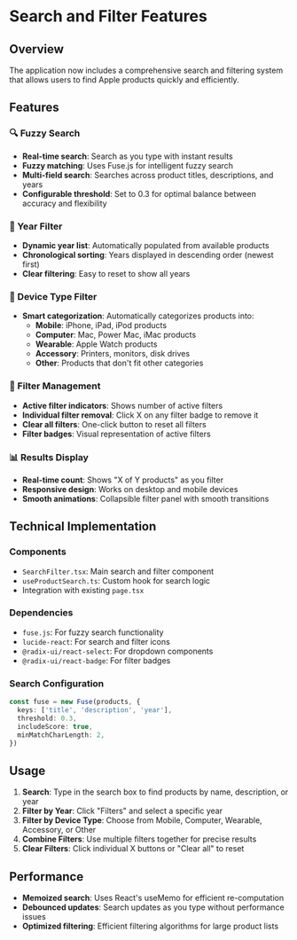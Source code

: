 # Search and Filter Features

## Overview
The application now includes a comprehensive search and filtering system that allows users to find Apple products quickly and efficiently.

## Features

### 🔍 Fuzzy Search
- **Real-time search**: Search as you type with instant results
- **Fuzzy matching**: Uses Fuse.js for intelligent fuzzy search
- **Multi-field search**: Searches across product titles, descriptions, and years
- **Configurable threshold**: Set to 0.3 for optimal balance between accuracy and flexibility

### 📅 Year Filter
- **Dynamic year list**: Automatically populated from available products
- **Chronological sorting**: Years displayed in descending order (newest first)
- **Clear filtering**: Easy to reset to show all years

### 📱 Device Type Filter
- **Smart categorization**: Automatically categorizes products into:
  - **Mobile**: iPhone, iPad, iPod products
  - **Computer**: Mac, Power Mac, iMac products
  - **Wearable**: Apple Watch products
  - **Accessory**: Printers, monitors, disk drives
  - **Other**: Products that don't fit other categories

### 🎯 Filter Management
- **Active filter indicators**: Shows number of active filters
- **Individual filter removal**: Click X on any filter badge to remove it
- **Clear all filters**: One-click button to reset all filters
- **Filter badges**: Visual representation of active filters

### 📊 Results Display
- **Real-time count**: Shows "X of Y products" as you filter
- **Responsive design**: Works on desktop and mobile devices
- **Smooth animations**: Collapsible filter panel with smooth transitions

## Technical Implementation

### Components
- `SearchFilter.tsx`: Main search and filter component
- `useProductSearch.ts`: Custom hook for search logic
- Integration with existing `page.tsx`

### Dependencies
- `fuse.js`: For fuzzy search functionality
- `lucide-react`: For search and filter icons
- `@radix-ui/react-select`: For dropdown components
- `@radix-ui/react-badge`: For filter badges

### Search Configuration
```typescript
const fuse = new Fuse(products, {
  keys: ['title', 'description', 'year'],
  threshold: 0.3,
  includeScore: true,
  minMatchCharLength: 2,
})
```

## Usage

1. **Search**: Type in the search box to find products by name, description, or year
2. **Filter by Year**: Click "Filters" and select a specific year
3. **Filter by Device Type**: Choose from Mobile, Computer, Wearable, Accessory, or Other
4. **Combine Filters**: Use multiple filters together for precise results
5. **Clear Filters**: Click individual X buttons or "Clear all" to reset

## Performance
- **Memoized search**: Uses React's useMemo for efficient re-computation
- **Debounced updates**: Search updates as you type without performance issues
- **Optimized filtering**: Efficient filtering algorithms for large product lists